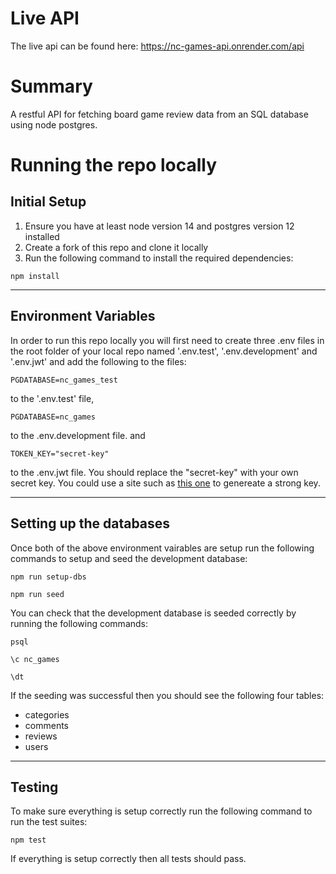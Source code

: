 # Live API

The live api can be found here: https://nc-games-api.onrender.com/api

# Summary

A restful API for fetching board game review data from an SQL database using node postgres.

# Running the repo locally

## Initial Setup

1. Ensure you have at least node version 14 and postgres version 12 installed
2. Create a fork of this repo and clone it locally
3. Run the following command to install the required dependencies:

```
npm install
```

---

## Environment Variables

In order to run this repo locally you will first need to create three .env files in the root folder of your local repo named '.env.test', '.env.development' and '.env.jwt' and add the following to the files:

```
PGDATABASE=nc_games_test
```

to the '.env.test' file,

```
PGDATABASE=nc_games
```

to the .env.development file. and

```
TOKEN_KEY="secret-key"
```

to the .env.jwt file. You should replace the "secret-key" with your own secret key. You could use a site such as [this one](https://generate-random.org/encryption-key-generator) to genereate a strong key.

---

## Setting up the databases

Once both of the above environment vairables are setup run the following commands to setup and seed the development database:

```
npm run setup-dbs
```

```
npm run seed
```

You can check that the development database is seeded correctly by running the following commands:

```
psql
```

```
\c nc_games
```

```
\dt
```

If the seeding was successful then you should see the following four tables:

- categories
- comments
- reviews
- users

---

## Testing

To make sure everything is setup correctly run the following command to run the test suites:

```
npm test
```

If everything is setup correctly then all tests should pass.
